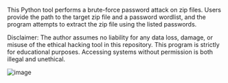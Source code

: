 This Python tool performs a brute-force password attack on zip files. Users provide the path to the target zip file and a password wordlist, and the program attempts to extract the zip file using the listed passwords.

Disclaimer: The author assumes no liability for any data loss, damage, or misuse of the ethical hacking tool in this repository. This program is strictly for educational purposes. Accessing systems without permission is both illegal and unethical.

![image](https://github.com/user-attachments/assets/6dc2cf4a-e941-43a1-a8d2-1beb8db81c04)
